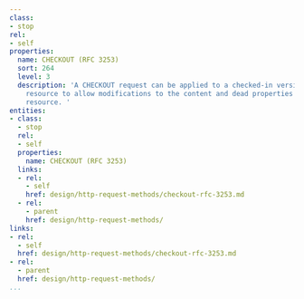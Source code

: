```yaml
---
class:
- stop
rel:
- self
properties:
  name: CHECKOUT (RFC 3253)
  sort: 264
  level: 3
  description: 'A CHECKOUT request can be applied to a checked-in version-controlled
    resource to allow modifications to the content and dead properties of that version-controlled
    resource. '
entities:
- class:
  - stop
  rel:
  - self
  properties:
    name: CHECKOUT (RFC 3253)
  links:
  - rel:
    - self
    href: design/http-request-methods/checkout-rfc-3253.md
  - rel:
    - parent
    href: design/http-request-methods/
links:
- rel:
  - self
  href: design/http-request-methods/checkout-rfc-3253.md
- rel:
  - parent
  href: design/http-request-methods/
...
```

